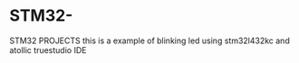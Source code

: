 # STM32-
STM32 PROJECTS
this is a example of blinking led using stm32l432kc and atollic truestudio IDE   
